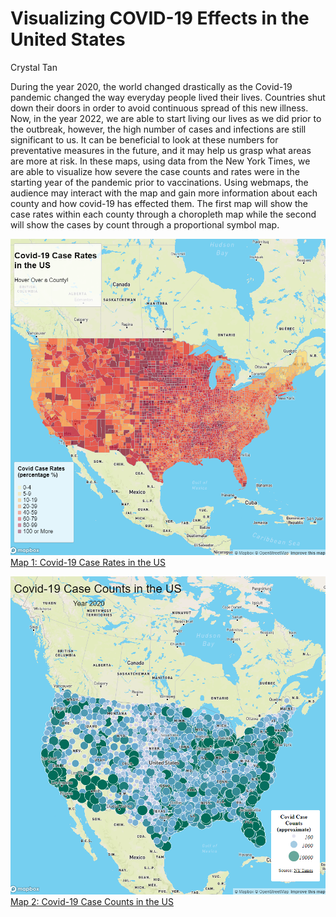 # Visualizing COVID-19 Effects in the United States
Crystal Tan

During the year 2020, the world changed drastically as the Covid-19 pandemic changed the way everyday people lived their lives. Countries shut down their doors in order to avoid continuous spread of this new illness. Now, in the year 2022, we are able to start living our lives as we did prior to the outbreak, however, the high number of cases and infections are still significant to us. It can be beneficial to look at these numbers for preventative measures in the future, and it may help us grasp what areas are more at risk. In these maps, using data from the New York Times, we are able to visualize how severe the case counts and rates were in the starting year of the pandemic prior to vaccinations. Using webmaps, the audience may interact with the map and gain more information about each county and how covid-19 has effected them. The first map will show the case rates within each county through a choropleth map while the second will show the cases by count through a proportional symbol map. 

![map 1](/img/map1.png)
[Map 1: Covid-19 Case Rates in the US](http://127.0.0.1:5500/map1.html)

![map 2](/img/map2.png)
[Map 2: Covid-19 Case Counts in the US](http://127.0.0.1:5500/map2.html)